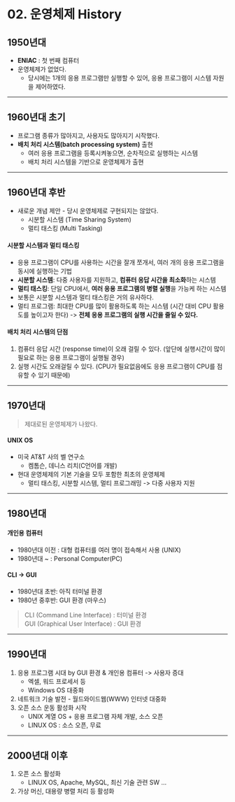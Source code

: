 # 02. 운영체제 History
## 1950년대
* **ENIAC** : 첫 번째 컴퓨터
* 운영체제가 없었다.
	* 당시에는 1개의 응용 프로그램만 실행할 수 있어, 응용 프로그램이 시스템 자원을 제어하였다.

- - - -

## 1960년대 초기
* 프로그램 종류가 많아지고, 사용자도 많아지기 시작했다.
* **배치 처리 시스템(batch processing system)** 출현
	* 여러 응용 프로그램을 등록시켜놓으면, 순차적으로 실행하는 시스템
	* 배치 처리 시스템을 기반으로 운영체제가 출현

- - - -

## 1960년대 후반
* 새로운 개념 제안 - 당시 운영체제로 구현되지는 않았다.
	* 시분할 시스템 (Time Sharing System)
	* 멀티 태스킹 (Multi Tasking)

#### 시분할 시스템과 멀티 태스킹
* 응용 프로그램이 CPU를 사용하는 시간을 잘개 쪼개서, 여러 개의 응용 프로그램을 동시에 실행하는 기법
* **시분할 시스템**: 다중 사용자를 지원하고, **컴퓨터 응답 시간을 최소화**하는 시스템
* **멀티 태스킹**: 단일 CPU에서, **여러 응용 프로그램의 병렬 실행**을 가능케 하는 시스템
* 보통은 시분할 시스템과 멀티 태스킹은 거의 유사하다.
* 멀티 프로그램: 최대한 CPU를 많이 활용하도록 하는 시스템 (시간 대비 CPU 활용도를 높이고자 한다) -> **전체 응용 프로그램의 실행 시간을 줄일 수 있다.**

#### 배치 처리 시스템의 단점
1. 컴퓨터 응답 시간 (response time)이 오래 걸릴 수 있다. (앞단에 실행시간이 많이 필요로 하는 응용 프로그램이 실행될 경우)
2. 실행 시간도 오래걸릴 수 있다. (CPU가 필요없음에도 응용 프로그램이 CPU를 점유할 수 있기 때문에)

- - - -

## 1970년대
> 제대로된 운영체제가 나왔다.  

#### UNIX OS
* 미국 AT&T 사의 벨 연구소
	* 켐톰슨, 데니스 리치(C언어를 개발)
* 현대 운영체제의 기본 기술을 모두 포함한 최초의 운영체제
	* 멀티 태스킹, 시분할 시스템, 멀티 프로그래밍 -> 다중 사용자 지원

- - - -

## 1980년대 
#### 개인용 컴퓨터
* 1980년대 이전 : 대형 컴퓨터를 여러 명이 접속해서 사용 (UNIX)
* 1980년대 ~ : Personal Computer(PC)

#### CLI -> GUI
* 1980년대 초반: 아직 터미널 환경
* 1980년 중후반: GUI 환경 (마우스)

> CLI (Command Line Interface) : 터미널 환경  
> GUI (Graphical User Interface) : GUI 환경  

- - - -

## 1990년대
1. 응용 프로그램 시대 by GUI 환경 & 개인용 컴퓨터 -> 사용자 증대
	* 엑셀, 워드 프로세서 등
	* Windows OS 대중화
2. 네트워크 기술 발전 - 월드와이드웹(WWW) 인터넷 대중화
3. 오픈 소스 운동 활성화 시작
	* UNIX 계열 OS + 응용 프로그램 자체 개발, 소스 오픈
	* LINUX OS : 소스 오픈, 무료

- - - -

## 2000년대 이후
1. 오픈 소스 활성화
	* LINUX OS, Apache, MySQL, 최신 기술 관련 SW … 
2. 가상 머신, 대용량 병렬 처리 등 활성화
